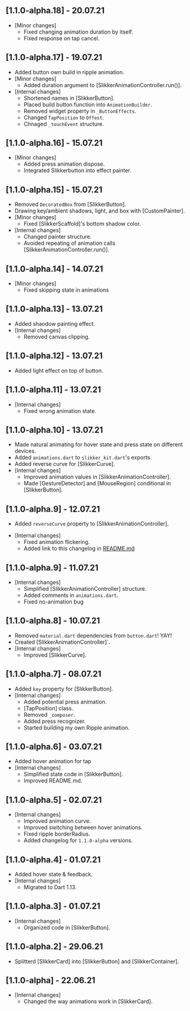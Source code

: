 ## [1.1.0-alpha.18] - 20.07.21
* [Minor changes]
  - Fixed changing animation duration by itself.
  - Fixed response on tap cancel.

## [1.1.0-alpha.17] - 19.07.21
* Added button own build in ripple animation.
* [Minor changes]
  - Added duration argument to [SlikkerAnimationController.run()].
* [Internal changes]
  - Shortened names in [SlikkerButton].
  - Placed build button function into `AnimationBuilder`.
  - Removed widget property in `_ButtonEffects`.
  - Changed `TapPosition` to `Offest`.
  - Chnaged `_touchEvent` structure.

## [1.1.0-alpha.16] - 15.07.21
* [Minor changes]
  - Added press animation dispose.
  - Integrated Slikkerbutton into effect painter.

## [1.1.0-alpha.15] - 15.07.21
* Removed `DecoratedBox` from [SlikkerButton].
* Drawing key/ambient shadows, light, and box with [CustomPainter].
* [Minor changes]
  - Fixed [SlikkerScaffold]'s bottom shadow color.
* [Internal changes]
  - Changed painter structure.
  - Avoided repeating of animation calls [SlikkerAnimationController.run()].

## [1.1.0-alpha.14] - 14.07.21
* [Minor changes]
  - Fixed skipping state in animations

## [1.1.0-alpha.13] - 13.07.21
* Added shaodow painting effect. 
* [Internal changes]
  - Removed canvas clipping.

## [1.1.0-alpha.12] - 13.07.21
* Added light effect on top of button.

## [1.1.0-alpha.11] - 13.07.21
* [Internal changes]
  - Fixed wrong animation state.

## [1.1.0-alpha.10] - 13.07.21
* Made natural animating for hover state and press state on different devices.
* Added `animations.dart` to `slikker_kit.dart`'s exports.
* Added reverse curve for [SlikkerCurve].
* [Internal changes]
  - Improved animation values in [SlikkerAnimationController].
  - Made [GestureDetector] and [MouseRegion] conditional in [SlikkerButton].

## [1.1.0-alpha.9] - 12.07.21
- Added `reverseCurve` property to [SlikkerAnimationController].
* [Internal changes]
  - Fixed animation flickering.
  - Added link to this changelog in [README.md](README.md)

## [1.1.0-alpha.9] - 11.07.21
* [Internal changes]
  - Simplified [SlikkerAnimationController] structure.
  - Added comments in `animations.dart`.
  - Fixed no-animation bug

## [1.1.0-alpha.8] - 10.07.21
* Removed `material.dart` dependencies from `button.dart`! YAY!
* Created [SlikkerAnimationController]`.
* [Internal changes]
  - Improved [SlikkerCurve].

## [1.1.0-alpha.7] - 08.07.21
* Added `key` property for [SlikkerButton].
* [Internal changes]
  - Added potential press animation.
  - [TapPosition] class.
  - Removed `_composer`.
  - Added press recognizer.
  - Started building my own Ripple animation.

## [1.1.0-alpha.6] - 03.07.21
* Added hover animation for tap
* [Internal changes]
  - Simplified state code in [SlikkerButton].
  - Improved README.md.

## [1.1.0-alpha.5] - 02.07.21
* [Internal changes]
  - Improved animation curve.
  - Improved switching between hover animations.
  - Fixed ripple borderRadius.
  - Added changelog for `1.1.0-alpha` versions.

## [1.1.0-alpha.4] - 01.07.21
* Added hover state & feedback.
* [Internal changes]
  - Migrated to Dart 1.13.

## [1.1.0-alpha.3] - 01.07.21
* [Internal changes]
  - Organized code in [SlikkerButton].

## [1.1.0-alpha.2] - 29.06.21
* Splitterd [SlikkerCard] into [SlikkerButton] and [SlikkerContainer].

## [1.1.0-alpha] - 22.06.21
* [Internal changes]
  - Changed the way animations work in [SlikkerCard].
